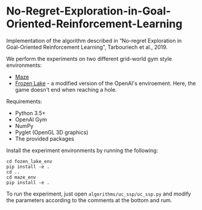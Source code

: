 # No-Regret-Exploration-in-Goal-Oriented-Reinforcement-Learning
Implementation of the algorithm described in “No-regret Exploration in Goal-Oriented Reinforcement Learning”, Tarbouriech et al., 2019.

We perform the experiments on two different grid-world gym style environments:
- [Maze](https://github.com/MattChanTK/gym-maze)
- [Frozen Lake](https://www.gymlibrary.ml/environments/toy_text/frozen_lake/) - a modified version of the OpenAI's enviroement. Here, the game doesn't end when reaching a hole.

Requirements:
- Python 3.5+
- OpenAI Gym
- NumPy
- Pyglet (OpenGL 3D graphics)
- The provided packages

Install the experiment environments by running the following:

```
cd fozen_lake_env
pip install -e .
cd ..
cd maze_env
pip install -e .
```

To run the experiment, just open `algorithms/uc_ssp/uc_ssp.py` and modify the parameters according to the comments at the bottom and rum.
